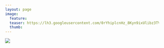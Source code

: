 ```yaml
---
layout: page
image:
  feature:
  teaser: https://lh3.googleusercontent.com/0rYhiplcnHz_8Kyn9ixUlibz3TVvKr6wFn6UTOCeZAs=w245
  thumb:
---
```


[![](hhttps://dl.dropboxusercontent.com/sh/ea1wtnz7z734o12/AADmbYo4F4Lc8jTq0PJpiGINa/mikin-kuvat/3/IMG26067-800px.jpg)](https://dl.dropboxusercontent.com/sh/ea1wtnz7z734o12/AAB-1R9C2G2HPnAY9SsTxpu2a/mikin-kuvat/3/IMG26067.jpg)
